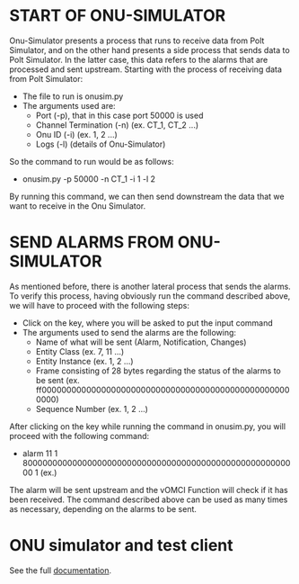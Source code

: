 # START OF ONU-SIMULATOR

Onu-Simulator presents a process that runs to receive data from Polt Simulator, and on the other hand presents a side process that sends data to Polt Simulator. In the latter case, this data refers to the alarms that are processed and sent upstream.
Starting with the process of receiving data from Polt Simulator:
- The file to run is onusim.py
- The arguments used are:
   - Port (-p), that in this case port 50000 is used
   - Channel Termination (-n) (ex. CT_1, CT_2 ...)
   - Onu ID (-i) (ex. 1, 2 ...)
   - Logs (-l) (details of Onu-Simulator)

So the command to run would be as follows:

- onusim.py -p 50000 -n CT_1 -i 1 -l 2

By running this command, we can then send downstream the data that we want to receive in the Onu Simulator.

# SEND ALARMS FROM ONU-SIMULATOR

As mentioned before, there is another lateral process that sends the alarms. To verify this process, having obviously run the command described above, we will have to proceed with the following steps:
- Click on the <enter> key, where you will be asked to put the input command
- The arguments used to send the alarms are the following:
    - Name of what will be sent (Alarm, Notification, Changes)
    - Entity Class (ex. 7, 11 ...)
    - Entity Instance (ex. 1, 2 ...)
    - Frame consisting of 28 bytes regarding the status of the alarms to be sent (ex. ff000000000000000000000000000000000000000000000000000000)
    - Sequence Number (ex. 1, 2 ...)

After clicking on the <enter> key while running the command in onusim.py, you will proceed with the following command:

- alarm 11 1 80000000000000000000000000000000000000000000000000000000 1 (ex.)

The alarm will be sent upstream and the vOMCI Function will check if it has been received. The command described above can be used as many times as necessary, depending on the alarms to be sent.

# ONU simulator and test client
See the full [documentation](docs/html/index.html).

